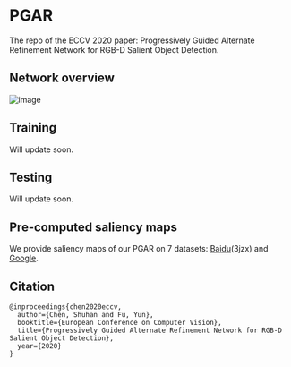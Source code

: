 # PGAR
The repo of the ECCV 2020 paper: Progressively Guided Alternate Refinement Network for RGB-D Salient Object Detection.

Network overview
---
![image](https://github.com/ShuhanChen/PGAR_ECCV20/blob/master/Figures/arch.png)

Training
---
Will update soon.

Testing
---
Will update soon.

Pre-computed saliency maps
---
We provide saliency maps of our PGAR on 7 datasets: [Baidu](https://pan.baidu.com/s/1QoipsTNUVORYPQ6rW2mCeQ)(3jzx) and [Google]().

Citation
---
```
@inproceedings{chen2020eccv, 
  author={Chen, Shuhan and Fu, Yun}, 
  booktitle={European Conference on Computer Vision}, 
  title={Progressively Guided Alternate Refinement Network for RGB-D Salient Object Detection}, 
  year={2020}
} 
```
